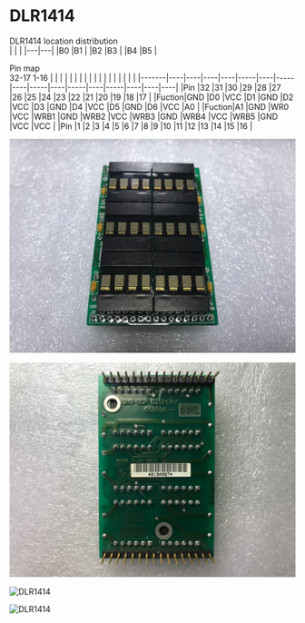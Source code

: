 # DLR1414  

DLR1414 location distribution  
|   |   |
|---|---|
|B0	|B1	|
|B2	|B3	|
|B4	|B5	|

Pin map  
32-17
1-16
|       |    |    |    |    |     |    |     |    |     |    |     |    |     |    |    |    |
|-------|----|----|----|----|-----|----|-----|----|-----|----|-----|----|-----|----|----|----|
|Pin	|32  |31  |30  |29  |28   |27  |26   |25  |24   |23  |22   |21  |20   |19  |18  |17  |
|Fuction|GND |D0  |VCC |D1  |GND  |D2  |VCC  |D3  |GND  |D4  |VCC  |D5  |GND  |D6  |VCC |A0  |
|Fuction|A1  |GND |WR0 |VCC |WRB1 |GND |WRB2 |VCC |WRB3 |GND |WRB4 |VCC |WRB5 |GND |VCC |VCC |
|Pin	|1	 |2   |3   |4   |5    |6   |7    |8   |9    |10  |11   |12  |13   |14  |15  |16  |

![DLR1414](1.jpg)  

![DLR1414](2.jpg)  

![DLR1414](3.jpg)  

![DLR1414](4.jpg)  
